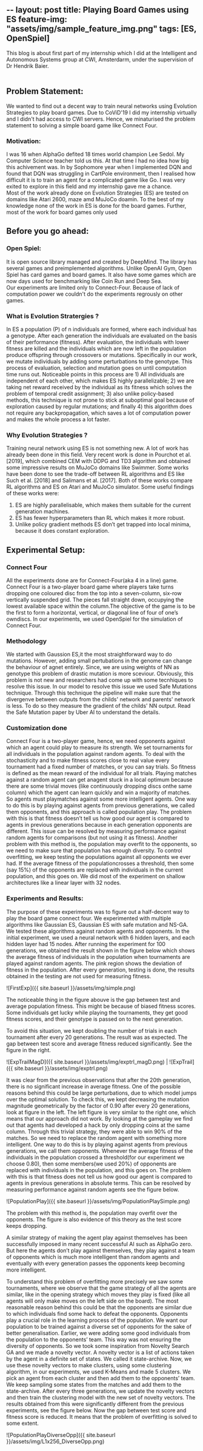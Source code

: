 --
layout: post
title: Playing Board Games using ES
feature-img: "assets/img/sample_feature_img.png"
tags: [ES, OpenSpiel]
---
This blog is about first part of my internship which I did at the Intelligent and Autonomous Systems group at CWI, Amsterdarm, under the supervision of Dr Hendrik Baier.<br>
<br>
## Problem Statement:
We wanted to find out a decent way to train neural networks using Evolution Strategies to play board games. Due to CoViD'19 I did my internship virtually and I didn't had access to CWI servers. Hence, we minaturised the problem statement to solving a simple board game like Connect Four. <br>

### Motivation:
I was 16 when AlphaGo defited 18 times world champion Lee Sedol. My Computer Science teacher told us this. At that time I had no idea how big this achivement was. In by Sophomore year when I implemented DQN and found that DQN was struggling in CartPole environment, then I realised how difficult it is to train an agent for a complicated game like Go. I was very exited to explore in this field and my internship gave me a chance.<br>
Most of the work already done on Evolution Strategies (ES) are tested on domains like Atari 2600, maze amd MuJoCo doamin. To the best of my knowledge none of the work in ES is done for the board games. Further, most of the work for board games only used 


## Before you go ahead:

### Open Spiel:

It is open source library managed and created by DeepMind. The library has several games and preimplemented algorithms. Unlike OpenAI Gym, Open Spiel has card games and board games. It also have some games which are now days used for benchmarking like Coin Run and Deep Sea. <br>
Our experiments are limited only to Connect-Four. Because of lack of computation power we couldn't do the experiments regrously on other games.

### What is Evolution Stratergies ?
In ES a population (P) of n individuals are formed, where each individual has a genotype. After each generation the individuals are evaluated on the basis of their performance (fitness). After evaluation, the individuals with lower fitness are killed and the individuals which are now left in the population produce offspring through crossovers or mutations. Specifically in our work, we mutate individuals by adding some perturbations to the genotype. This process of evaluation, selection and mutation goes on until computation time runs out. Noticeable points in this process are 1) All individuals are independent of each other, which makes ES highly parallelizable; 2) we are taking net reward received by the individual as its fitness which solves the problem of temporal credit assignment; 3) also unlike policy-based methods, this technique is not prone to stick at suboptimal goal because of exploration caused by regular mutations; and finally 4) this algorithm does not require any backpropagation, which saves a lot of computation power and makes the whole process a lot faster.

### Why Evolution Strategies ?
Training neural network using ES is not something new. A lot of work has already been done in this field. Very recent work is done in Pourchot et al. [2019], which combined CEM with DDPG and TD3 algorithm and obtained some impressive results on MuJoCo domains like Swimmer. Some works have been done to see the trade-off between RL algorithms and ES like Such et al. [2018] and Salimans et al. [2017]. Both of these works compare RL algorithms and ES on Atari and MuJoCo simulator. Some useful findings of these works were:

   1. ES are highly parallelisable, which makes them suitable for the current generation machines.
   2. ES has fewer hyperparameters than RL which makes it more robust.
   3. Unlike policy gradient methods ES don’t get trapped into local minima, because it does constant exploration.

## Experimental Setup:

### Connect Four

All the experiments done are for Connect-Four(aka 4 in a line) game.  Connect Four is a two-player board game where players take turns dropping one coloured disc from the top into a seven-column, six-row vertically suspended grid. The pieces fall straight down, occupying the lowest available space within the column.The objective of the game is to be the first to form a horizontal, vertical, or diagonal line of four of one’s owndiscs. In our experiments, we used OpenSpiel for the simulation of Connect Four.

### Methodology

We started with Gaussion ES,it the most straightforward way to do mutations. However, adding small pertubations in the genome can change the behaviour of agnet entirely. Since, we are using weights of NN as genotype this problem of drastic mutation is more sceviour. Obviously, this problem is not new and researchers had come up with some tecnhiques to resolve this issue. In our model to resolve this issue we used Safe Mutations technique. Through this technique the pipeline will make sure that the divergenve between outputs from the childs' network and parents' network is less. To do so they measure the gradient of the childs' NN output. Read the Safe Mutation paper by Uber AI to understand the details.


### Customization done

Connect Four is a two-player game, hence, we need opponents against which an agent could play to measure its strength.  We set tournaments for all individuals in the population against random agents. To deal with the stochasticity and to make fitness scores close to real value every tournament had a fixed number of matches, or you can say trials.  So fitness is defined as the mean reward of the individual for all trials.  Playing matches against a random agent can get anagent stuck in a local optimum because there are some trivial moves (like continuously dropping discs onthe same column) which the agent can learn quickly and win a majority of matches.  So agents must playmatches against some more intelligent agents. One way to do this is by playing against agents from previous generations, we called them opponents, and this approach is called population play. The problem with this is that fitness doesn’t tell us how good our agent is compared to agents in previous generations because in each generation opponents are different.  This issue can be resolved by measuring performance against random agents for comparisons (but not using it as fitness). Another problem with this method is, the population may overfit to the opponents, so we need to make sure that population has enough diversity. To control overfitting, we keep testing the populations against all opponents we ever had. If the average fitness of the populationcrosses a threshold, then some (say 15%) of the opponents are replaced with individuals in the current population, and this goes on. We did most of the experiment on shallow architectures like a linear layer with 32 nodes.

### Experiments and Results:

The purpose of these experiments was to figure out a half-decent way to play the board game connect four. We experimented with multiple algorithms like Gaussian ES, Gaussian ES with safe mutation and NS-GA. We tested these algorithms against random agents and opponents. In the initial experiment, we used a neural network with 6 hidden layers, and each hidden layer had 15 nodes. After running the experiment for 100 generations, we obtained the result shown in the figure below which shows the average fitness of individuals in the population when tournaments are played against random agents. The pink region shows the deviation of fitness in the population. After every generation, testing is done, the results obtained in the testing are not used for measuring fitness.

![FirstExp]({{ site.baseurl }}/assets/img/simple.png)

The noticeable thing in the figure abouve is the gap between test and average population fitness. This might be because of biased fitness scores. Some individuals get lucky while playing the tournaments, they get good fitness scores, and their genotype is passed on to the next generation. <br>

To avoid this situation, we kept doubling the number of trials in each tournament after every 20 generations. The result was as expected. The gap between test score and average fitness reduced significantly. See the figure in the right.

![ExpTrailMagD]({{ site.baseurl }}/assets/img/exptrl_magD.png)  |    ![ExpTrail]({{ site.baseurl }}/assets/img/exptrl.png)


It was clear from the previous observations that after the 20th generation, there is no significant increase in average fitness. One of the possible reasons behind this could be large perturbations, due to
which model jumps over the optimal solution. To check this, we kept decreasing the mutation magnitude geometrically by the factor of 0.90 after every 20 generations, look at figure in the left. The left figure is very similar to the right one, which means that our approach did not work. By looking at the gameplay we find out that agents had developed a hack by only dropping coins at the same column. Through this trivial strategy, they were able to win 90% of the matches. So we need to replace the random agent with something more intelligent. One way to do this is by playing against agents from previous generations, we call them opponents. Whenever the average fitness of the individuals in the population crossed a threshold(for our experiment we choose 0.80), then some members(we used 20%) of opponents are replaced with individuals in the population, and this goes on. The problem with this is that fitness does not tell us how good our agent is compared to agents in previous generations in absolute terms. This can be resolved by measuring performance against random agents see the figure below.

![PopulationPlay]({{ site.baseurl }}/assets/img/PopulationPlaySimple.png)

The problem with this method is, the population may overfit over the opponents. The figure is also evidence of this theory as the test score keeps dropping. <br>

A similar strategy of making the agent play against themselves has been successfully imposed in many recent successful AI such as AlphaGo zero. But here the agents don’t play against themselves, they play against a team of opponents which is much more intelligent than random agents and eventually with every generation passes the opponents keep becoming more intelligent.

To understand this problem of overfitting more precisely we saw some tournaments, where we observe that the game strategy of all the agents are similar, like in the opening strategy which moves they play is fixed (like all agents will only make moves on the left side on the board). The most reasonable reason behind this could be that the opponents are similar due to which individuals find some hack to defeat the opponents. Opponents play a crucial role in the learning process of the population. We want our population to be trained against a diverse set of opponents for the sake of better generalisation. Earlier, we were adding some good individuals from the population to the opponents’ team. This way was not ensuring the diversity of opponents. So we took some inspiration from Novelty Search GA and we made a novelty vector. A novelty vector is a list of actions taken by the agent in a definite set of states. We called it state-archive. Now, we use these novelty vectors to make clusters, using some clustering algorithm, in our experiments, we used K-Means and made 5 clusters. We pick an agent from each cluster and then add them to the opponents’ team. We keep sampling some states from the matches and add them to the state-archive. After every three generations, we update the novelty vectors and then train the clustering model with the new set of novelty vectors. The results obtained from this were significantly different from the previous experiments, see the figure below. Now the gap between test score and fitness score is reduced. It means that the problem of overfitting is solved to some extent.


![PopulationPlayDiverseOpp]({{ site.baseurl }}/assets/img/L1x256_DiverseOpp.png)





